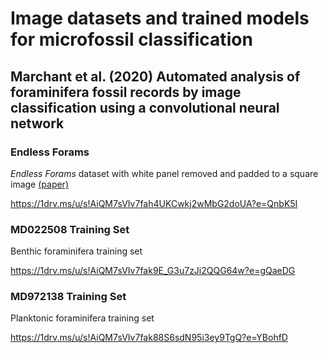 # Image datasets and trained models for microfossil classification

## Marchant et al. (2020) Automated analysis of foraminifera fossil records by image classification using a convolutional neural network

### Endless Forams

_Endless Forams_ dataset  with white panel removed and padded to a square image [(paper)](https://agupubs.onlinelibrary.wiley.com/doi/full/10.1029/2019PA003612)

https://1drv.ms/u/s!AiQM7sVIv7fah4UKCwkj2wMbG2doUA?e=QnbK5I

### MD022508 Training Set

Benthic foraminifera training set

https://1drv.ms/u/s!AiQM7sVIv7fak9E_G3u7zJi2QQG64w?e=gQaeDG

### MD972138 Training Set

Planktonic foraminifera training set

https://1drv.ms/u/s!AiQM7sVIv7fak88S6sdN95i3ey9TgQ?e=YBohfD
